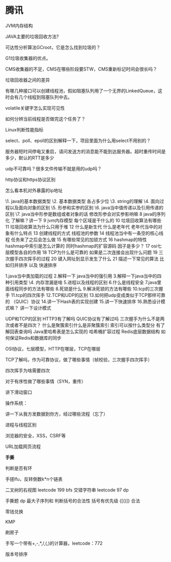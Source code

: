 # 腾讯

JVM内存结构

JAVA主要的垃圾回收方法?

可达性分析算法GCroot，它是怎么找到垃圾的？

G1垃圾收集器的优点。

CMS收集器的不足，CMS在哪些阶段要STW，CMS重新标记时间会很长吗？

垃圾回收器之间的差异

有哪几种接口可以创建线程池，假如阻塞队列用了一个无界的LinkedQueue，这时会有几个线程到阻塞队列中去。

volatile关键字怎么实现可见性

如何分辨当前线程是否做完这个任务了？

Linux判断性能指标

select、poll、epoll的区别解释一下，项目里面为什么用select不用别的？



服务器短时间停电又重启，请问发送方的消息能不能到达服务器。超时重传时间是多少，默认的RTT是多少

udp不可靠吗？很多文件传输不就是用的udp吗？

http协议和https协议区别

怎么看本机对外暴露的ip地址

\1. java的基本数据类型
\2. 基本数据类型 各占多少位
\3. string的理解
\4. 面向过程以及面向对象的区别
\5. 形参和实参的区别
\6. java当中值传递以及引用传递的区别
\7. java当中形参是数组或者对象的话 修改形参会对实参影响嘛
8 java的序列化 了解嘛？讲一下
9 jvm内存模型 每个区域是干什么的
10 垃圾回收算法有哪些
11 垃圾回收算法为什么只用于堆
12 什么是新生代 什么是老年代  老年代当中的对象有什么特点
13 创建线程的方式 线程池的参数
14 线程池当中有一条空的核心线程 任务来了之后会怎么做
15 有哪些常见的加锁方式 
16 hashmap的特性 hashmap中索引是怎么计算的 同时hashmap的扩容源码 因子是多少？
17 osi七层模型各自的作用
18 TCP为什么是可靠的 如果是二次连接会出现什么问题
19 三次握手四次挥手的过程
20 键入网址到显示发生了什么
21 描述一下常见的算法 比如归并排序 以及 快速排序

1.java当中类加载的过程
2.解释一下 java当中的强引用
3.解释一下java当中的四种引用类型
\4. 内存泄漏是啥
5.进程以及线程的区别
6.什么是线程安全
7.java里面线程同步的方法有哪些
8.死锁是什么
9.解决死锁的方法有哪些
10.tcp的三次握手
11.tcp的四次挥手
12.TCP和UDP的区别
13.如何把udp变成类似于TCP那样可靠的 （QUIC）协议
14.讲一下Hash表的实现创建
15.讲一下快速排序
16.熟悉设计模式嘛？ 讲一下设计模式

UDP和TCP的区别
HTTP3有了解吗
QUIC协议有了解过吗
三次握手为什么不是两次或者不是四次？
什么是聚簇索引什么是非聚簇索引
索引可以按什么类型分
有了解回表查询吗
Java里哈希表是怎么实现的
哈希桶扩容过程
Redis底层数据结构
如何保证Redis和数据库的同步

OSI协议，七层模型，HTTP在哪层，TCP在哪层

TCP了解吗，作为可靠协议，做了哪些事情（帧校验，三次握手四次挥手）

四次挥手为啥需要四次

对于有序性做了哪些事情（SYN，重传）

讲下滑动窗口

操作系统：

讲一下从我方发数据到你方，经过哪些流程（忘了）

进程与线程区别

浏览器的安全，XSS，CSRF等

URL加载网页流程



**手撕**

判断是否有环

手搓lfu，反转倒数k*n个链表

二叉树的右视图 leetcode 199 bfs
交错字符串 leetcode 97 dp

手撕题 dp 最大子序列和
 判断括号的合法性 括号有优先级 {[()]} 合法

零钱兑换

KMP

刷房子

手写一个带有+,-,*,/,(,)的计算器，leetcode：772

版本号排序